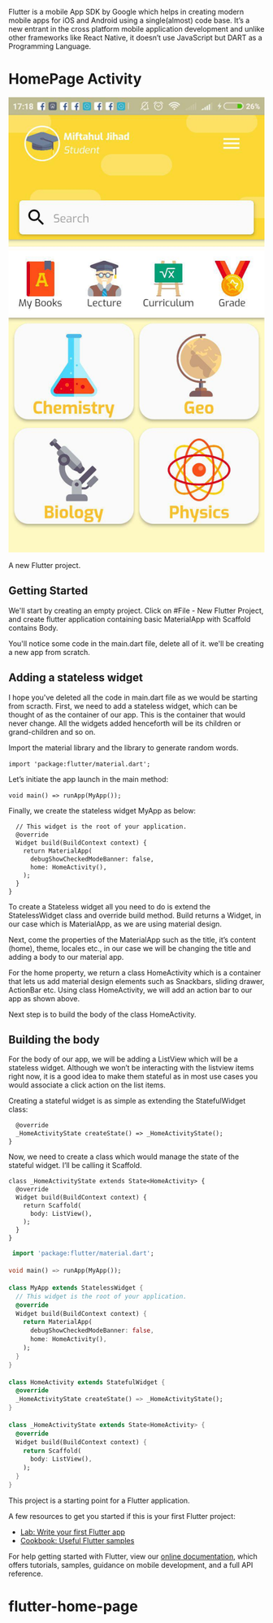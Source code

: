 Flutter is a mobile App SDK by Google which helps in creating modern mobile apps for iOS and Android using a single(almost) code base. It’s a new entrant in the cross platform mobile application development and unlike other frameworks like React Native, it doesn’t use JavaScript but DART as a Programming Language.



# HomePage Activity

![Screenshot](https://github.com/jiadibo/flutter-home/blob/master/images/photo_2019-01-18_17-23-06.jpg)

A new Flutter project.

## Getting Started

We'll start by creating an empty project. Click on #File - New Flutter Project,
and create flutter application containing basic MaterialApp with Scaffold contains Body.

You'll notice some code in the main.dart file, delete all of it. we'll be creating a new app from scratch.

  ## Adding a stateless widget
  
  I hope you've deleted all the code in main.dart file as we would be starting from scracth. First, we need to add a stateless widget, which can be thought of as the container of our app. This is the container that would never change. All the widgets added henceforth will be its children or grand-children and so on.
  
Import the material library and the library to generate random words.

```import 'package:flutter/material.dart';```

Let’s initiate the app launch in the main method:

```void main() => runApp(MyApp());```

Finally, we create the stateless widget MyApp as below:

```class MyApp extends StatelessWidget {
  // This widget is the root of your application.
  @override
  Widget build(BuildContext context) {
    return MaterialApp(
      debugShowCheckedModeBanner: false,
      home: HomeActivity(),
    );
  }
}
```

To create a Stateless widget all you need to do is extend the StatelessWidget class and override build method. Build returns a Widget, in our case which is MaterialApp, as we are using material design.

Next, come the properties of the MaterialApp such as the title, it’s content (home), theme, locales etc., in our case we will be changing the title and adding a body to our material app.

For the home property, we return a class HomeActivity which is a container that lets us add material design elements such as Snackbars, sliding drawer, ActionBar etc. Using class HomeActivity, we will add an action bar to our app as shown above.

Next step is to build the body of the class HomeActivity.

## Building the body

  For the body of our app, we will be adding a ListView which will be a stateless widget. Although we won’t be interacting with the listview items right now, it is a good idea to make them stateful as in most use cases you would associate a click action on the list items.

Creating a stateful widget is as simple as extending the StatefulWidget class:

```class HomeActivity extends StatefulWidget {
  @override
  _HomeActivityState createState() => _HomeActivityState();
}
```

Now, we need to create a class which would manage the state of the stateful widget. I’ll be calling it Scaffold.

```
class _HomeActivityState extends State<HomeActivity> {
  @override
  Widget build(BuildContext context) {
    return Scaffold(
      body: ListView(),
    );
  }
}
```

```Dart
 import 'package:flutter/material.dart';

void main() => runApp(MyApp());

class MyApp extends StatelessWidget {
  // This widget is the root of your application.
  @override
  Widget build(BuildContext context) {
    return MaterialApp(
      debugShowCheckedModeBanner: false,
      home: HomeActivity(),
    );
  }
}

class HomeActivity extends StatefulWidget {
  @override
  _HomeActivityState createState() => _HomeActivityState();
}

class _HomeActivityState extends State<HomeActivity> {
  @override
  Widget build(BuildContext context) {
    return Scaffold(
      body: ListView(),
    );
  }
}
``` 

This project is a starting point for a Flutter application.

A few resources to get you started if this is your first Flutter project:

- [Lab: Write your first Flutter app](https://flutter.io/docs/get-started/codelab)
- [Cookbook: Useful Flutter samples](https://flutter.io/docs/cookbook)

For help getting started with Flutter, view our 
[online documentation](https://flutter.io/docs), which offers tutorials, 
samples, guidance on mobile development, and a full API reference.

# flutter-home-page

 

